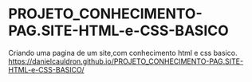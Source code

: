 # PROJETO_CONHECIMENTO-PAG.SITE-HTML-e-CSS-BASICO
Criando uma pagina  de um site,com  conhecimento html e css basico.
 https://danielcauldron.github.io/PROJETO_CONHECIMENTO-PAG.SITE-HTML-e-CSS-BASICO/
